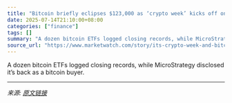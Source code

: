 ```yaml
---
title: "Bitcoin briefly eclipses $123,000 as ‘crypto week’ kicks off on Capitol Hill"
date: 2025-07-14T21:10:00+08:00
categories: ["finance"]
tags: []
summary: "A dozen bitcoin ETFs logged closing records, while MicroStrategy disclosed it’s back as a bitcoin buyer."
source_url: "https://www.marketwatch.com/story/its-crypto-week-and-bitcoin-is-flying-higher-passing-120-000-cb621dee?mod=mw_rss_topstories"
---
```


A dozen bitcoin ETFs logged closing records, while MicroStrategy disclosed it’s back as a bitcoin buyer.

---

*来源: [原文链接](https://www.marketwatch.com/story/its-crypto-week-and-bitcoin-is-flying-higher-passing-120-000-cb621dee?mod=mw_rss_topstories)*
